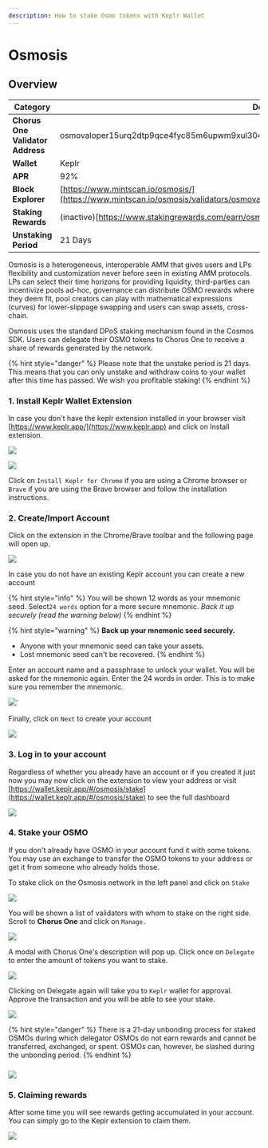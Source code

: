 ```yaml
---
description: How to stake Osmo tokens with Keplr Wallet
---
```


# Osmosis

## Overview

| Category                         | Details                                                                                                                           |
| -------------------------------- | --------------------------------------------------------------------------------------------------------------------------------- |
| **Chorus One Validator Address** | osmovaloper15urq2dtp9qce4fyc85m6upwm9xul3049wh9czc                                                                                |
| **Wallet**                       | Keplr                                                                                                                             |
| **APR**                          | 92%                                                                                                                               |
| **Block Explorer**               | [https://www.mintscan.io/osmosis/](https://www.mintscan.io/osmosis/validators/osmovaloper15urq2dtp9qce4fyc85m6upwm9xul3049wh9czc) |
| **Staking Rewards**              | (inactive)[https://www.stakingrewards.com/earn/osmosis](https://www.stakingrewards.com/earn/osmosis)                              |
| **Unstaking Period**             | 21 Days                                                                                                                           |

Osmosis is a heterogeneous, interoperable AMM that gives users and LPs flexibility and customization never before seen in existing AMM protocols. LPs can select their time horizons for providing liquidity, third-parties can incentivize pools ad-hoc, governance can distribute OSMO rewards where they deem fit, pool creators can play with mathematical expressions (curves) for lower-slippage swapping and users can swap assets, cross-chain.

Osmosis uses the standard DPoS staking mechanism found in the Cosmos SDK. Users can delegate their OSMO tokens to Chorus One to receive a share of rewards generated by the network.

{% hint style="danger" %}
Please note that the unstake period is 21 days. This means that you can only unstake and withdraw coins to your wallet after this time has passed. We wish you profitable staking!
{% endhint %}

### 1. Install Keplr Wallet Extension

In case you don't have the keplr extension installed in your browser visit [https://www.keplr.app/](https://www.keplr.app) and click on Install extension.&#x20;

![](<../.gitbook/assets/image (70) (1) (1) (1) (1) (1) (1).png>)

![](<../.gitbook/assets/image (25).png>)

Click on `Install Keplr for Chrome` if you are using a Chrome browser or `Brave` if you are using the Brave browser and follow the installation instructions.

### 2. Create/Import Account

Click on the extension in the Chrome/Brave toolbar and the following page will open up.

![](<../.gitbook/assets/image (26).png>)

In case you do not have an existing Keplr account you can create a new account

{% hint style="info" %}
You will be shown 12 words as your mnemonic seed. Select`24 words` option for a more secure mnemonic. _Back it up securely (read the warning below)_
{% endhint %}

{% hint style="warning" %}
**Back up your mnemonic seed securely.**&#x20;

* Anyone with your mnemonic seed can take your assets.&#x20;
* Lost mnemonic seed can't be recovered.
{% endhint %}

Enter an account name and a passphrase to unlock your wallet. You will be asked for the mnemonic again. Enter the 24 words in order. This is to make sure you remember the mnemonic.

![](<../.gitbook/assets/image (50) (1) (1) (1).png>)\`

Finally, click on `Next` to create your account

![](<../.gitbook/assets/image (55) (1) (1) (1) (1) (1).png>)

### 3. Log in to your account

Regardless of whether you already have an account or if you created it just now you may now click on the extension to view your address or visit[ ](https://wallet.keplr.app/#/kava/stake)[https://wallet.keplr.app/#/osmosis/stake](https://wallet.keplr.app/#/osmosis/stake) to see the full dashboard

![](<../.gitbook/assets/image (71) (1) (1) (1).png>)

### 4. Stake your OSMO

If you don't already have OSMO in your account fund it with some tokens. You may use an exchange to transfer the OSMO tokens to your address or get it from someone who already holds those.

To stake click on the Osmosis network in the left panel and click on `Stake`&#x20;

![](<../.gitbook/assets/image (58) (1).png>)

You will be shown a list of validators with whom to stake on the right side. Scroll to **Chorus One** and click on `Manage.`

![](<../.gitbook/assets/image (71) (1).png>)

A modal with Chorus One's description will pop up. Click once on `Delegate` to enter the amount of tokens you want to stake.&#x20;

![](<../.gitbook/assets/image (81) (1) (1).png>)

Clicking on Delegate again will take you to `Keplr` wallet for approval. Approve the transaction and you will be able to see your stake.

![](<../.gitbook/assets/image (82) (1).png>)

{% hint style="danger" %}
There is a 21-day unbonding process for staked OSMOs during which delegator OSMOs do not earn rewards and cannot be transferred, exchanged, or spent. OSMOs can, however, be slashed during the unbonding period.
{% endhint %}

### ![](<../.gitbook/assets/image (50) (1).png>)

### 5. Claiming rewards

After some time you will see rewards getting accumulated in your account. You can simply go to the Keplr extension to claim them.

![](<../.gitbook/assets/image (67) (1).png>)
